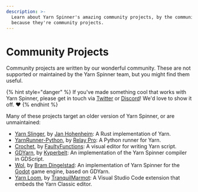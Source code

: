 ```yaml
---
description: >-
  Learn about Yarn Spinner's amazing community projects, by the community,
  because they're community projects.
---
```


# Community Projects

Community projects are written by our wonderful community. These are not supported or maintained by the Yarn Spinner team, but you might find them useful.&#x20;

{% hint style="danger" %}
If you've made something cool that works with Yarn Spinner, please get in touch via [Twitter](https://twitter.com/YarnSpinnerTool) or [Discord](https://discord.gg/yarnspinner)! We'd love to show it off. ❤️
{% endhint %}

Many of these projects target an older version of Yarn Spinner, or are unmaintained:

* [Yarn Slinger](https://github.com/yarn-slinger/yarn-slinger), by [Jan Hohenheim](https://janhohenheim.itch.io): A Rust implementation of Yarn.
* [YarnRunner-Python](https://github.com/relaypro-open/YarnRunner-Python), by [Relay Pro](https://github.com/relaypro-open): A Python runner for Yarn.
* [Crochet](https://github.com/FaultyFunctions/Crochet), by [FaultyFunctions](https://github.com/FaultyFunctions/): A visual editor for writing Yarn script.
* [GDYarn](https://github.com/kyperbelt/GDYarn), by [Kyperbelt](https://github.com/kyperbelt/): An implementation of the Yarn Spinner compiler in GDScript.
* [Wol](https://github.com/bram-dingelstad/Wol), by [Bram Dingelstad](https://github.com/bram-dingelstad/): An implementation of Yarn Spinner for the [Godot](http://godotengine.org) game engine, based on GDYarn.
* [Yarn Loom](https://github.com/TranquilMarmot/YarnLoom), by [TranquilMarmot](https://github.com/TranquilMarmot): A Visual Studio Code extension that embeds the Yarn Classic editor.
